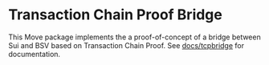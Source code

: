 # Transaction Chain Proof Bridge

This Move package implements the a proof-of-concept of a bridge between Sui and BSV based on Transaction Chain Proof. See [docs/tcpbridge](../../docs/tcpbridge.md) for documentation.